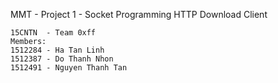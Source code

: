 MMT - Project 1 - Socket Programming
HTTP Download Client
~~~~
15CNTN  - Team 0xff
Members:
1512284 - Ha Tan Linh
1512387 - Do Thanh Nhon
1512491 - Nguyen Thanh Tan
